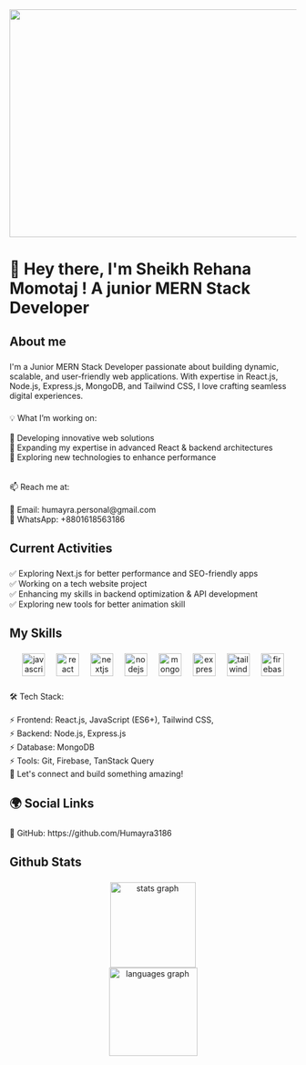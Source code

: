 
<div align="center">
  <img height="400" width="1200" src="https://media.licdn.com/dms/image/v2/D4E12AQG1PxZ73PEBSw/article-cover_image-shrink_720_1280/article-cover_image-shrink_720_1280/0/1708668303539?e=2147483647&v=beta&t=QZ6IviSc6wyLpBOJAdbf97iYHddRto31uZEj6kaP8BY"  />
</div>

###

<h1 align="left">👋 Hey there, I'm Sheikh Rehana Momotaj ! A junior MERN Stack Developer</h1>

###

<h2 align="left">About me</h2>

###

<p align="left">I'm a Junior MERN Stack Developer passionate about building dynamic, scalable, and user-friendly web applications. With expertise in React.js, Node.js, Express.js, MongoDB, and Tailwind CSS, I love crafting seamless digital experiences.</p>

###

<p align="left">💡 What I’m working on:<br><br>🚀 Developing innovative web solutions<br>📌 Expanding my expertise in advanced React & backend architectures<br>🎯 Exploring new technologies to enhance performance<br><br><br>📫 Reach me at: <br><br>📧 Email: humayra.personal@gmail.com<br>📱 WhatsApp: +8801618563186</p>

###

<h2 align="left">Current Activities</h2>

###

<p align="left">✅ Exploring Next.js for better performance and SEO-friendly apps<br>✅ Working on a tech website project<br>✅ Enhancing my skills in backend optimization & API development<br>✅ Exploring new tools for better animation skill</p>

###

<h2 align="left">My Skills</h2>

###

<div align="center">
  <img src="https://cdn.jsdelivr.net/gh/devicons/devicon/icons/javascript/javascript-original.svg" height="40" alt="javascript logo"  />
  <img width="12" />
  <img src="https://cdn.jsdelivr.net/gh/devicons/devicon/icons/react/react-original.svg" height="40" alt="react logo"  />
  <img width="12" />
  <img src="https://cdn.jsdelivr.net/gh/devicons/devicon/icons/nextjs/nextjs-original.svg" height="40" alt="nextjs logo"  />
  <img width="12" />
  <img src="https://cdn.jsdelivr.net/gh/devicons/devicon/icons/nodejs/nodejs-original.svg" height="40" alt="nodejs logo"  />
  <img width="12" />
  <img src="https://cdn.jsdelivr.net/gh/devicons/devicon/icons/mongodb/mongodb-original.svg" height="40" alt="mongodb logo"  />
  <img width="12" />
  <img src="https://skillicons.dev/icons?i=express" height="40" alt="express logo"  />
  <img width="12" />
  <img src="https://cdn.simpleicons.org/tailwindcss/06B6D4" height="40" alt="tailwindcss logo"  />
  <img width="12" />
  <img src="https://cdn.simpleicons.org/firebase/FFCA28" height="40" alt="firebase logo"  />
</div>

###

<p align="left">🛠 Tech Stack:<br><br>⚡ Frontend: React.js, JavaScript (ES6+), Tailwind CSS, <br>⚡ Backend: Node.js, Express.js<br>⚡ Database: MongoDB<br>⚡ Tools: Git, Firebase, TanStack Query<br>💬 Let's connect and build something amazing!</p>

###

<h2 align="left">🌍 Social Links</h2>

###

<p align="left">🔗 GitHub: https://github.com/Humayra3186</p>

###

<h2 align="left">Github Stats</h2>

###

<div align="center">
  <img src="https://github-readme-stats.vercel.app/api?username=Humayra3186&hide_title=false&hide_rank=false&show_icons=true&include_all_commits=true&count_private=true&disable_animations=false&theme=dracula&locale=en&hide_border=false&order=1" height="150" alt="stats graph" /> <br>
  <img src="https://github-readme-stats.vercel.app/api/top-langs?username=Humayra3186&locale=en&hide_title=false&layout=compact&card_width=320&langs_count=5&theme=dracula&hide_border=false&order=2" height="155" alt="languages graph"  />
</div>

###
